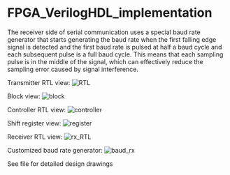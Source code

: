 # FPGA_VerilogHDL_implementation

The receiver side of serial communication uses a special baud rate generator that starts generating the baud rate when the first falling edge signal is detected and the first baud rate is pulsed at half a baud cycle and each subsequent pulse is a full baud cycle. This means that each sampling pulse is in the middle of the signal, which can effectively reduce the sampling error caused by signal interference.

Transmitter RTL view:
![RTL](https://github.com/Cam2024/FPGA_VerilogHDL_implementation/assets/89662823/405feccd-7d3a-4fa1-a7ea-854421292f77)

Block view:
![block](https://github.com/Cam2024/FPGA_VerilogHDL_implementation/assets/89662823/a5edb079-d59c-482e-b7b8-99355abbab3f)

Controller RTL view:
![controller](https://github.com/Cam2024/FPGA_VerilogHDL_implementation/assets/89662823/f1557e92-1db5-49c3-b455-582f07bc125d)

Shift register view:
![register](https://github.com/Cam2024/FPGA_VerilogHDL_implementation/assets/89662823/1787ea36-a0cd-45a7-b1fd-b4afe5437f5f)

Receiver RTL view:
![rx_RTL](https://github.com/Cam2024/FPGA_VerilogHDL_implementation/assets/89662823/8a5e936d-82f1-4dcf-a25e-e35cd174b5d8)

Customized baud rate generator:
![baud_rx](https://github.com/Cam2024/FPGA_VerilogHDL_implementation/assets/89662823/793de947-5bdc-4b37-881c-3408073b161e)

See file for detailed design drawings
